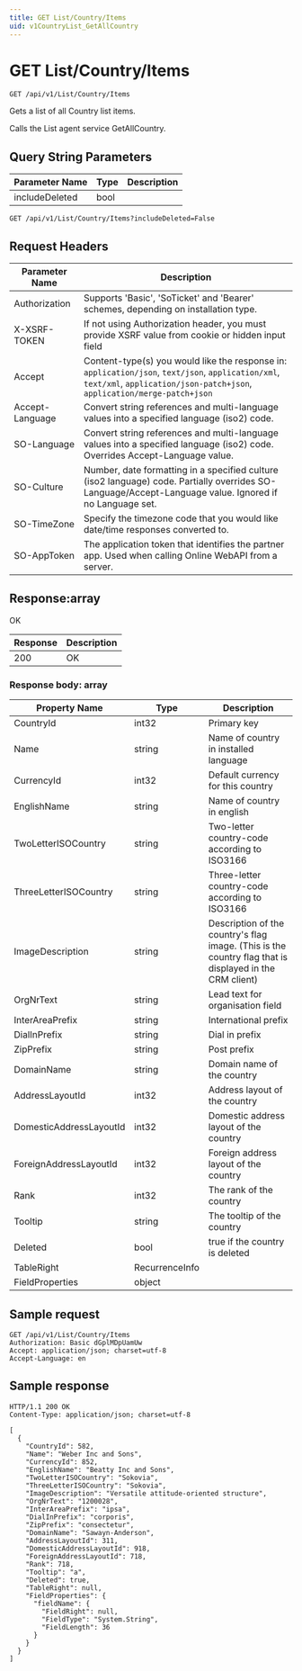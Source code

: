 ```yaml
---
title: GET List/Country/Items
uid: v1CountryList_GetAllCountry
---
```


# GET List/Country/Items

```http
GET /api/v1/List/Country/Items
```

Gets a list of all Country list items.


Calls the List agent service GetAllCountry.






## Query String Parameters

| Parameter Name | Type |  Description |
|----------------|------|--------------|
| includeDeleted | bool |   |

```http
GET /api/v1/List/Country/Items?includeDeleted=False
```


## Request Headers

| Parameter Name | Description |
|----------------|-------------|
| Authorization  | Supports 'Basic', 'SoTicket' and 'Bearer' schemes, depending on installation type. |
| X-XSRF-TOKEN   | If not using Authorization header, you must provide XSRF value from cookie or hidden input field |
| Accept         | Content-type(s) you would like the response in: `application/json`, `text/json`, `application/xml`, `text/xml`, `application/json-patch+json`, `application/merge-patch+json` |
| Accept-Language | Convert string references and multi-language values into a specified language (iso2) code. |
| SO-Language | Convert string references and multi-language values into a specified language (iso2) code. Overrides Accept-Language value. |
| SO-Culture | Number, date formatting in a specified culture (iso2 language) code. Partially overrides SO-Language/Accept-Language value. Ignored if no Language set. |
| SO-TimeZone | Specify the timezone code that you would like date/time responses converted to. |
| SO-AppToken | The application token that identifies the partner app. Used when calling Online WebAPI from a server. |


## Response:array

OK

| Response | Description |
|----------------|-------------|
| 200 | OK |

### Response body: array

| Property Name | Type |  Description |
|----------------|------|--------------|
| CountryId | int32 | Primary key |
| Name | string | Name of country in installed language |
| CurrencyId | int32 | Default currency for this country |
| EnglishName | string | Name of country in english |
| TwoLetterISOCountry | string | Two-letter country-code according to ISO3166 |
| ThreeLetterISOCountry | string | Three-letter country-code according to ISO3166 |
| ImageDescription | string | Description of the country's flag image. (This is the country flag that is displayed in the CRM client) |
| OrgNrText | string | Lead text for organisation field |
| InterAreaPrefix | string | International prefix |
| DialInPrefix | string | Dial in prefix |
| ZipPrefix | string | Post prefix |
| DomainName | string | Domain name of the country |
| AddressLayoutId | int32 | Address layout of the country |
| DomesticAddressLayoutId | int32 | Domestic address layout of the country |
| ForeignAddressLayoutId | int32 | Foreign address layout of the country |
| Rank | int32 | The rank of the country |
| Tooltip | string | The tooltip of the country |
| Deleted | bool | true if the country is deleted |
| TableRight | RecurrenceInfo |  |
| FieldProperties | object |  |

## Sample request

```http!
GET /api/v1/List/Country/Items
Authorization: Basic dGplMDpUamUw
Accept: application/json; charset=utf-8
Accept-Language: en
```

## Sample response

```http_
HTTP/1.1 200 OK
Content-Type: application/json; charset=utf-8

[
  {
    "CountryId": 582,
    "Name": "Weber Inc and Sons",
    "CurrencyId": 852,
    "EnglishName": "Beatty Inc and Sons",
    "TwoLetterISOCountry": "Sokovia",
    "ThreeLetterISOCountry": "Sokovia",
    "ImageDescription": "Versatile attitude-oriented structure",
    "OrgNrText": "1200028",
    "InterAreaPrefix": "ipsa",
    "DialInPrefix": "corporis",
    "ZipPrefix": "consectetur",
    "DomainName": "Sawayn-Anderson",
    "AddressLayoutId": 311,
    "DomesticAddressLayoutId": 918,
    "ForeignAddressLayoutId": 718,
    "Rank": 718,
    "Tooltip": "a",
    "Deleted": true,
    "TableRight": null,
    "FieldProperties": {
      "fieldName": {
        "FieldRight": null,
        "FieldType": "System.String",
        "FieldLength": 36
      }
    }
  }
]
```